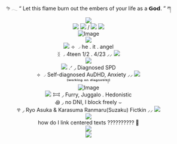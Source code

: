 <div align="center">
𖧧 𓂃 “ Let this flame burn out the embers of your life as a 𝗚𝗼𝗱. ” ཀ
</div>
 <div align="center">
  <img src="https://media.discordapp.net/attachments/1131737988410396822/1356784561719349470/Karasuma_Ranmaru__1_-removebg-preview_2.png?ex=67edd397&amp;is=67ec8217&amp;hm=ee7b31d58b2f95de32a79d9c49996b1a35f2f67d982685fb057f7f70c1146938&amp;=&amp;format=webp&amp;quality=lossless&amp;width=321&amp;height=376">
</div>
<div align="center">
  <img src="https://github.com/user-attachments/assets/fb8f235b-e0a3-442d-b1f2-e3c02ffddc7f"> <img src="https://github.com/user-attachments/assets/bd4228d6-1024-4fdd-b7db-a2987c3a52e9"> / <img src="https://github.com/user-attachments/assets/100d335a-eab6-43f5-ba12-1cc8651ff702"> <img src="https://github.com/user-attachments/assets/c542ee26-2c83-4a4d-b6d0-eeb3ec8d8883">
</div>
<div align="center">
   <img src="https://media.discordapp.net/attachments/1131737988410396822/1356787993028984992/1.jpeg?ex=67edd6c9&amp;is=67ec8549&amp;hm=d08abbceb032ef6a99c5da1b7b192b4bb87fd457732dfcf8de1d15e124b77d19&amp;=&amp;format=webp&amp;width=485&amp;height=162" alt="Image">
</div>
<div align="center">
   <img src="https://pixelsafari.neocities.org/dividers/heartbeat.gif">
</div>
<div align="center">
   <img src="https://pixelsafari.neocities.org/favicon/fashion/bow/white1.gif"> ⟢ ◞  he .  it  . angel
</div>
<div align="center">
 ᛝ ◞ 4teen 1/2 . 4/23 ⸝⸝ <img src="https://pixelsafari.neocities.org/favicon/fashion/bow/white1.gif">
</div>
<div align="center">
   <img src="https://pixelsafari.neocities.org/dividers/heartbeat.gif">
</div>
<div align="center">
   <img src="https://pixelsafari.neocities.org/favicon/fashion/bow/white2.gif"> .ᐟ ◞ Diagnosed SPD
</div>
<div align="center">
⟡ ◞ Self-diagnosed AuDHD, Anxiety ⸝⸝ <img src="https://pixelsafari.neocities.org/favicon/fashion/bow/white2.gif">
</div>
<div align="center">
⁽ʷᵒʳᵏⁱⁿᵍ ᵒⁿ ᵈⁱᵃᵍⁿᵒˢⁱˢ!⁾
</div>
<div align="center">
   <img src="https://media.discordapp.net/attachments/1131737988410396822/1356836648008155237/thelazysongg_1.jpeg?ex=67ee0419&amp;is=67ecb299&amp;hm=7e817ecf8a462042d7d9ff60c49a5343557b5ae22ef7102668cb3ddb4402fee8&amp;=&amp;format=webp&amp;width=520&amp;height=173" alt="Image">
</div>
<div align="center">
  <img src="https://pixelsafari.neocities.org/favicon/fashion/bow/black2.gif"> 𐂯 ◞ Furry, Juggalo . Hedonistic
</div>
<div align="center">
  ꩜ ◞ no DNI, I block freely ⌣
</div>
<div align="center">
 𖣂 ◞ Ryo Asuka & Karasuma Ranmaru(Suzaku) Fictkin ⸝⸝ <img src="https://pixelsafari.neocities.org/favicon/fashion/bow/black2.gif">
</div>
<div align="center">
   <img src="https://pixelsafari.neocities.org/dividers/heartbeat2.gif">
</div>
<div align="center">
  how do I link centered texts ?????????? 🥀
</div>
<div align="center">
   <img src="https://pixelsafari.neocities.org/dividers/heartbeat2.gif">
</div>
<div align="center">
   <img src="https://github.com/user-attachments/assets/05bcaef3-2b62-47b5-a51b-23bbce7b6c10">
</div>



